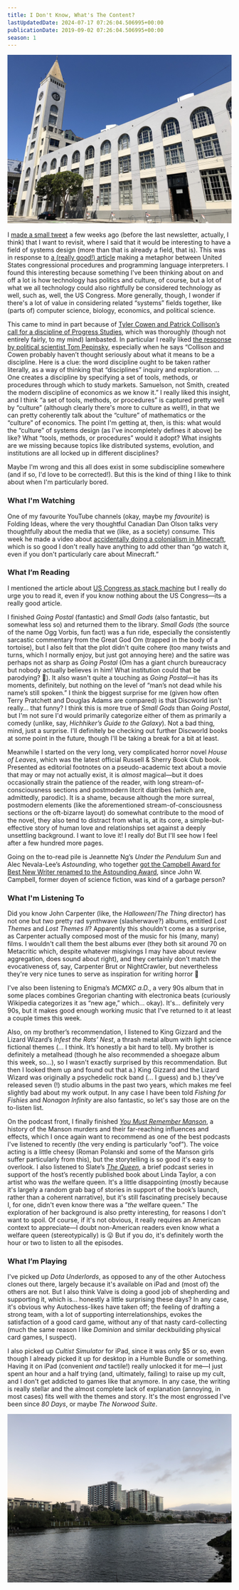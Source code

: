 ```yaml
---
title: I Don't Know, What's The Content?
lastUpdatedDate: 2024-07-17 07:26:04.506995+00:00
publicationDate: 2019-09-02 07:26:04.506995+00:00
season: 1
---
```


![A building in Soma](../../assets/newsletters/soma.jpg)

 I [made a small tweet](https://twitter.com/rwblickhan/status/1160719432789794817?s=12) a few weeks ago (before the last newsletter, actually, I think) that I want to revisit, where I said that it would be interesting to have a field of systems design (more than that is already a field, that is). This was in response to [a (really good!) article](https://tech.davis-hansson.com/p/congress-is-a-vm.html) making a metaphor between United States congressional procedures and programming language interpreters. I found this interesting because something I've been thinking about on and off a lot is how technology has politics and culture, of course, but a lot of what we all technology could also rightfully be considered technology as well, such as, well, the US Congress. More generally, though, I wonder if there's a lot of value in considering related “systems” fields together, like (parts of) computer science, biology, economics, and political science.

This came to mind in part because of [Tyler Cowen and Patrick Collison’s call for a discipline of Progress Studies](https://www.theatlantic.com/science/archive/2019/07/we-need-new-science-progress/594946/), which was thoroughly (though not entirely fairly, to my mind) lambasted. In particular I really liked [the response by political scientist Tom Pepinsky](https://tompepinsky.com/2019/08/01/failure-studies/), especially when he says “Collison and Cowen probably haven’t thought seriously about what it means to be a discipline. Here is a clue: the word discipline ought to be taken rather literally, as a way of thinking that “disciplines” inquiry and exploration. ... One creates a discipline by specifying a set of tools, methods, or procedures through which to study markets. Samuelson, not Smith, created the modern discipline of economics as we know it.” I really liked this insight, and I think “a set of tools, methods, or procedures” is captured pretty well by “culture” (although clearly there's more to culture as well!), in that we can pretty coherently talk about the “culture” of mathematics or the “culture” of economics. The point I'm getting at, then, is this: what would the “culture” of systems design (as I've incompletely defines it above) be like? What “tools, methods, or procedures” would it adopt? What insights are we missing because topics like distributed systems, evolution, and institutions are all locked up in different disciplines?

Maybe I'm wrong and this all does exist in some subdiscipline somewhere (and if so, I'd love to be corrected!). But this is the kind of thing I like to think about when I'm particularly bored.

### What I'm Watching

One of my favourite YouTube channels (okay, maybe my *favourite*) is Folding Ideas, where the very thoughtful Canadian Dan Olson talks very thoughtfully about the media that we (like, as a society) consume. This week he made a video about [accidentally doing a colonialism in Minecraft](https://youtu.be/d6i5Ylu0mgM), which is so good I don't really have anything to add other than “go watch it, even if you don't particularly care about Minecraft.”

### What I’m Reading

I mentioned the article about [US Congress as stack machine](https://tech.davis-hansson.com/p/congress-is-a-vm.html) but I really do urge you to read it, even if you know nothing about the US Congress—its a really good article.

I finished *Going Postal* (fantastic) and *Small Gods* (also fantastic, but somewhat less so) and returned them to the library. *Small Gods* (the source of the name Ogg Vorbis, fun fact) was a fun ride, especially the consistently sarcastic commentary from the Great God Om (trapped in the body of a tortoise), but I also felt that the plot didn't quite cohere (too many twists and turns, which I normally enjoy, but just got annoying here) and the satire was perhaps not as sharp as *Going Postal* (Om has a giant church bureaucracy but nobody actually believes in him! What institution could that be parodying? 🤔). It also wasn't quite a touching as *Going Postal*—it has its moments, definitely, but nothing on the level of “man’s not dead while his name’s still spoken.” I think the biggest surprise for me (given how often Terry Pratchett and Douglas Adams are compared) is that Discworld isn't really... that funny? I think this is more true of *Small Gods* than *Going Postal*, but I'm not sure I'd would primarily categorize either of them as primarily a comedy (unlike, say, *Hichhiker’s Guide to the Galaxy*). Not a bad thing, mind, just a surprise. I'll definitely be checking out further Discworld books at some point in the future, though I'll be taking a break for a bit at least.

Meanwhile I started on the very long, very complicated horror novel *House of Leaves*, which was the latest official Russell & Sherry Book Club book. Presented as editorial footnotes on a pseudo-academic text about a movie that may or may not actually exist, it is *almost* magical—but it does occasionally strain the patience of the reader, with long stream-of-consciousness sections and postmodern litcrit diatribes (which are, admittedly, parodic). It is a shame, because although the more surreal, postmodern elements (like the aforementioned stream-of-consciousness sections or the oft-bizarre layout) do somewhat contribute to the mood of the novel, they also tend to distract from what is, at its core, a simple-but-effective story of human love and relationships set against a deeply unsettling background. I want to love it! I really do! But I'll see how I feel after a few hundred more pages.

Going on the to-read pile is Jeannette Ng’s *Under the Pendulum Sun* and Alec Nevala-Lee’s *Astounding*, who together [got the Campbell Award for Best New Writer renamed to the Astounding Award](https://www.nytimes.com/2019/08/28/books/john-w-campbell-award-jeannette-ng.html), since John W. Campbell, former doyen of science fiction, was kind of a garbage person?

### What I'm Listening To

Did you know John Carpenter (like, the *Halloween*/*The Thing* director) has not one but *two* pretty rad synthwave (slasherwave?) albums, entitled *Lost Themes* and *Lost Themes II*? Apparently this shouldn't come as a surprise, as Carpenter actually composed most of the music for his (many, many) films. I wouldn't call them the best albums ever (they both sit around 70 on Metacritic which, despite whatever misgivings I may have about review aggregation, does sound about right), and they certainly don't match the evocativeness of, say, Carpenter Brut or NightCrawler, but nevertheless they're very nice tunes to serve as inspiration for writing horror 🙂

I've also been listening to Enigma’s *MCMXC a.D.*, a very 90s album that in some places combines Gregorian chanting with electronica beats (curiously Wikipedia categorizes it as “new age,” which... okay). It's... definitely very 90s, but it makes good enough working music that I've returned to it at least a couple times this week.

Also, on my brother’s recommendation, I listened to King Gizzard and the Lizard Wizard’s *Infest the Rats’ Nest*, a thrash metal album with light science fictional themes (... I think. It’s honestly a bit hard to tell). My brother is definitely a metalhead (though he also recommended a shoegaze album this week, so...), so I wasn't exactly surprised by this recommendation. But then I looked them up and found out that a.) King Gizzard and the Lizard Wizard was originally a psychedelic rock band (... I guess) and b.) they’ve released seven (!) studio albums in the past two years, which makes me feel slightly bad about my work output. In any case I have been told *Fishing for Fishies* and *Nonagon Infinity* are also fantastic, so let's say those are on the to-listen list.

On the podcast front, I finally finished [*You Must Remember Manson*](http://www.youmustrememberthispodcast.com/episodes/youmustrememberthispodcastblog/2015/5/26/charles-mansons-hollywood-part-1-what-we-talk-about-when-we-talk-about-the-manson-murders), a history of the Manson murders and their far-reaching influences and effects, which I once again want to recommend as one of the best podcasts I've listened to recently (the very ending is particularly “oof”). The voice acting is a little cheesy (Roman Polanski and some of the Manson girls suffer particularly from this), but the storytelling is so good it's easy to overlook. I also listened to Slate’s [*The Queen*](https://podcasts.apple.com/us/podcast/slate-presents-queen-forgotten-life-behind-american/id1440084148), a brief podcast series in support of the host’s recently published book about Linda Taylor, a con artist who was *the* welfare queen. It's a little disappointing (mostly because it's largely a random grab bag of stories in support of the book’s launch, rather than a coherent narrative), but it's still fascinating precisely because I, for one, didn't even know there was a ”*the* welfare queen.” The exploration of her background is also pretty interesting, for reasons I don't want to spoil. Of course, if it's not obvious, it really requires an American context to appreciate—I doubt non-American readers even know what a welfare queen (stereotypically) is 😛 But if you do, it's definitely worth the hour or two to listen to all the episodes.

### What I’m Playing

I've picked up *Dota Underlords*, as opposed to any of the other Autochess clones out there, largely because it's available on iPad and (most of) the others are not. But I also think Valve is doing a good job of shepherding and supporting it, which is... honestly a little surprising these days? In any case, it's obvious why Autochess-likes have taken off; the feeling of drafting a strong team, with a lot of supporting interrelationships, evokes the satisfaction of a good card game, without any of that nasty card-collecting (much the same reason I like *Dominion* and similar deckbuilding physical card games, I suspect).

I also picked up *Cultist Simulator* for iPad, since it was only $5 or so, even though I already picked it up for desktop in a Humble Bundle or something. Having it on iPad (convenient *and* tactile!) really unlocked it for me—I just spent an hour and a half trying (and, ultimately, failing) to raise up my cult, and I don't get addicted to games like that anymore. In any case, the writing is really stellar and the almost complete lack of explanation (annoying, in most cases) fits well with the themes and story. It's the most engrossed I've been since *80 Days*, or maybe *The Norwood Suite*.

![Mission Bay](../../assets/newsletters/mission_bay.jpg)